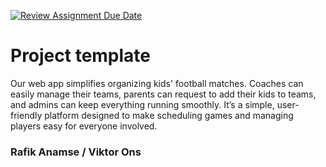 [![Review Assignment Due Date](https://classroom.github.com/assets/deadline-readme-button-22041afd0340ce965d47ae6ef1cefeee28c7c493a6346c4f15d667ab976d596c.svg)](https://classroom.github.com/a/twPj_hbU)
# Project template

Our web app simplifies organizing kids' football matches. Coaches can easily manage their teams, parents can request to add their kids to teams, and admins can keep everything running smoothly. It’s a simple, user-friendly platform designed to make scheduling games and managing players easy for everyone involved.

### Rafik Anamse / Viktor Ons
